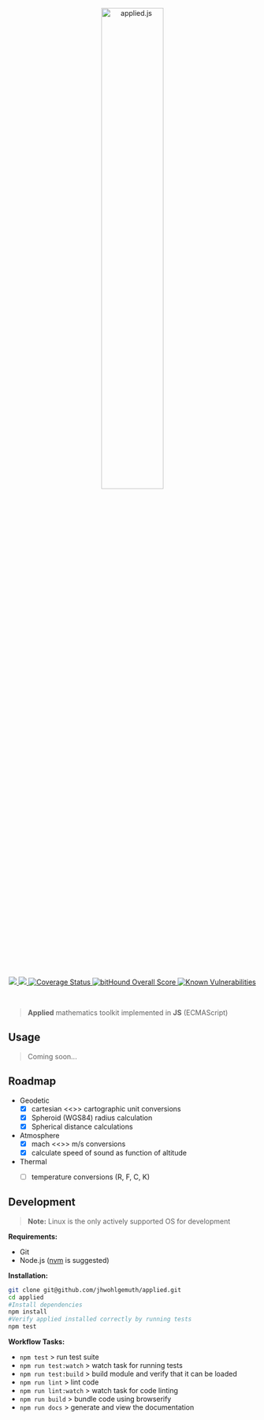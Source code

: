 <p align="center">
    <img width="50%" alt="applied.js" src="https://dl.dropboxusercontent.com/s/fxhrif7vjdn9iii/applied-js.png?dl=0"/>
</p>

<p align="center">
    <a href="https://www.npmjs.com/package/applied">
      <img src="https://img.shields.io/npm/v/applied.svg"/>
    </a>
    <a href="https://travis-ci.org/jhwohlgemuth/applied">
      <img src="https://travis-ci.org/jhwohlgemuth/applied.svg?branch=master"/>
    </a>
    <a href='https://coveralls.io/github/jhwohlgemuth/applied?branch=master'>
        <img src='https://coveralls.io/repos/github/jhwohlgemuth/applied/badge.svg?branch=master' alt='Coverage Status' />
    </a>
    <a href="https://www.bithound.io/github/jhwohlgemuth/applied">
        <img src="https://www.bithound.io/github/jhwohlgemuth/applied/badges/score.svg" alt="bitHound Overall Score">
    </a>
    <a href="https://snyk.io/test/github/jhwohlgemuth/applied">
        <img src="https://snyk.io/test/github/jhwohlgemuth/applied/badge.svg" alt="Known Vulnerabilities" data-canonical-src="https://snyk.io/test/github/jhwohlgemuth/applied" style="max-width:100%;">
    </a>
</p>
</br>

> **Applied** mathematics toolkit implemented in **JS** (ECMAScript)

Usage
-----

> Coming soon...

Roadmap
-------

- Geodetic
  - [x] cartesian <<>> cartographic unit conversions
  - [x] Spheroid (WGS84) radius calculation
  - [x] Spherical distance calculations
- Atmosphere
  - [x] mach <<>> m/s conversions
  - [x] calculate speed of sound as function of altitude
- Thermal
  - [ ] temperature conversions (R, F, C, K)


Development
-----------

> **Note:**  Linux is the only actively supported OS for development

**Requirements:**
- Git
- Node.js ([nvm](https://github.com/creationix/nvm) is suggested)

**Installation:**

```bash
git clone git@github.com/jhwohlgemuth/applied.git
cd applied
#Install dependencies
npm install
#Verify applied installed correctly by running tests
npm test
```
**Workflow Tasks:**

- `npm test` > run test suite
- `npm run test:watch` > watch task for running tests
- `npm run test:build` > build module and verify that it can be loaded
- `npm run lint` > lint code
- `npm run lint:watch` > watch task for code linting
- `npm run build` > bundle code using browserify
- `npm run docs` > generate and view the documentation
